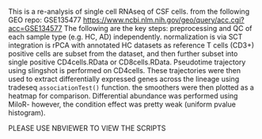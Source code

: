 This is a re-analysis of single cell RNAseq of CSF cells. from the following GEO repo: GSE135477 https://www.ncbi.nlm.nih.gov/geo/query/acc.cgi?acc=GSE134577 The following are the key steps: preprocessing and QC of each sample type (e.g. HC,  AD) independently. normalization is via SCT integration is rPCA with annotated HC datasets as reference T cells (CD3+) positive cells are subset from the dataset, and then further subset into single positive CD4cells.RData or CD8cells.RData. Pseudotime trajectory using slingshot is performed on CD4cells. These trajectories were then used to extract differentially expressed genes across the lineage using tradeseq `associationTest()` function.
the smoothers were then plotted as a heatmap for comparison. 
Differential abundance was performed using MiloR- however, the condition effect was pretty weak (uniform pvalue histogram). 

PLEASE USE NBVIEWER TO VIEW THE SCRIPTS
